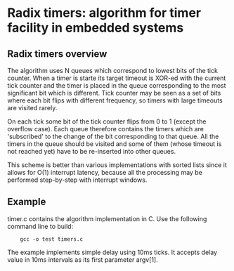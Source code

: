 Radix timers: algorithm for timer facility in embedded systems
==============================================================


Radix timers overview
---------------------

The algorithm uses N queues which correspond to lowest bits of the tick counter. When a timer is starte its target timeout is XOR-ed with the current tick counter and the timer is placed in the queue corresponding to the most significant bit which is different. Tick counter may be seen as a set of bits where each bit flips with different frequency, so timers with large timeouts are visited rarely.

On each tick some bit of the tick counter flips from 0 to 1 (except the overflow case). Each queue therefore contains the timers which are 'subscribed' to the change of the bit corresponding to that queue. All the timers in the queue should be visited and some of them (whose timeout is not reached yet) have to be re-inserted into other queues.

This scheme is better than various implementations with sorted lists since it allows for O(1) interrupt latency, because all the processing may be performed step-by-step with interrupt windows.


Example
-------

timer.c contains the algorithm implementation in C. Use the following command line to build:

        gcc -o test timers.c


The example implements simple delay using 10ms ticks. It accepts delay value in 10ms intervals as its first parameter argv[1].

